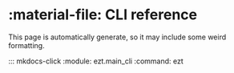 # :material-file: CLI reference

This page is automatically generate, so it may include some weird formatting.

::: mkdocs-click
    :module: ezt.main_cli
    :command: ezt
